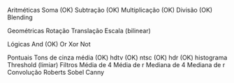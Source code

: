 Aritméticas
		Soma (OK)
		Subtração (OK)
		Multiplicação (OK)
		Divisão (OK)
		Blending
	
Geométricas
	Rotação
	Translação
	Escala (bilinear)
	
Lógicas
	And (OK)
	Or
	Xor
	Not

Pontuais
	Tons de cinza
		média (OK)
		hdtv  (OK)
		ntsc  (OK)
		hdr   (OK)
	histograma
	Threshold (limiar)
Filtros
	Média de 4
	Média de r
	Mediana de 4
	Mediana de r
	Convolução 
	Roberts
	Sobel
	Canny